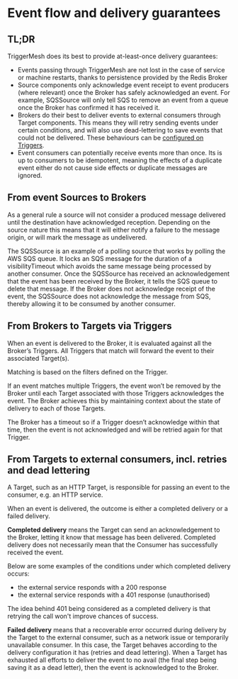 # Event flow and delivery guarantees

## TL;DR

TriggerMesh does its best to provide at-least-once delivery guarantees:

* Events passing through TriggerMesh are not lost in the case of service or machine restarts, thanks to persistence provided by the Redis Broker
* Source components only acknowledge event receipt to event producers (where relevant) once the Broker has safely acknowledged an event. For example, SQSSource will only tell SQS to remove an event from a queue once the Broker has confirmed it has received it.
* Brokers do their best to deliver events to external consumers through Target components. This means they will retry sending events under certain conditions, and will also use dead-lettering to save events that could not be delivered. These behaviours can be [configured on Triggers](../brokers/eventdelivery.md).
* Event consumers can potentially receive events more than once. Its is up to consumers to be idempotent, meaning the effects of a duplicate event either do not cause side effects or duplicate messages are ignored.

## From event Sources to Brokers

As a general rule a source will not consider a produced message delivered until the destination have acknowledged reception. Depending on the source nature this means that it will either notify a failure to the message origin, or will mark the message as undelivered.

The SQSSource is an example of a polling source that works by polling the AWS SQS queue. It locks an SQS message for the duration of a visibilityTimeout which avoids the same message being processed by another consumer. Once the SQSSource has received an acknowledgement that the event has been received by the Broker, it tells the SQS queue to delete that message. If the Broker does not acknowledge receipt of the event, the SQSSource does not acknowledge the message from SQS, thereby allowing it to be consumed by another consumer.

## From Brokers to Targets via Triggers

When an event is delivered to the Broker, it is evaluated against all the Broker’s Triggers. All Triggers that match will forward the event to their associated Target(s).

Matching is based on the filters defined on the Trigger.

If an event matches multiple Triggers, the event won’t be removed by the Broker until each Target associated with those Triggers acknowledges the event. The Broker achieves this by maintaining context about the state of delivery to each of those Targets.

The Broker has a timeout so if a Trigger doesn’t acknowledge within that time, then the event is not acknowledged and will be retried again for that Trigger.

## From Targets to external consumers, incl. retries and dead lettering

A Target, such as an HTTP Target, is responsible for passing an event to the consumer, e.g. an HTTP service.

When an event is delivered, the outcome is either a completed delivery or a failed delivery.

**Completed delivery** means the Target can send an acknowledgement to the Broker, letting it know that message has been delivered. Completed delivery does not necessarily mean that the Consumer has successfully received the event.

Below are some examples of the conditions under which completed delivery occurs:

* the external service responds with a 200 response
* the external service responds with a 401 response (unauthorised)

The idea behind 401 being considered as a completed delivery is that retrying the call won't improve chances of success.

**Failed delivery** means that a recoverable error occurred during delivery by the Target to the external consumer, such as a network issue or temporarily unavailable consumer. In this case, the Target behaves according to the delivery configuration it has (retries and dead lettering). When a Target has exhausted all efforts to deliver the event to no avail (the final step being saving it as a dead letter), then the event is acknowledged to the Broker.
